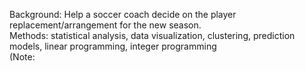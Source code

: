 Background: Help a soccer coach decide on the player replacement/arrangement for the new season. \
Methods: statistical analysis, data visualization, clustering, prediction models, linear programming, integer programming \
(Note: 
